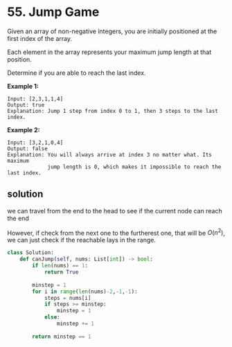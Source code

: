 # 55. Jump Game

Given an array of non-negative integers, you are initially positioned at the first index of the array.

Each element in the array represents your maximum jump length at that position.

Determine if you are able to reach the last index.

**Example 1:**

```
Input: [2,3,1,1,4]
Output: true
Explanation: Jump 1 step from index 0 to 1, then 3 steps to the last index.
```

**Example 2:**

```
Input: [3,2,1,0,4]
Output: false
Explanation: You will always arrive at index 3 no matter what. Its maximum
             jump length is 0, which makes it impossible to reach the last index.
```



## solution

we can travel from the end to the head to see if the current node can reach the end

However,  if check from the next one to the furtherest one, that will be $O(n^2)$, we can just check if the reachable lays in the range.



```python
class Solution:
    def canJump(self, nums: List[int]) -> bool:
        if len(nums) == 1:
            return True
        
        minstep = 1
        for i in range(len(nums)-2,-1,-1):
            steps = nums[i]
            if steps >= minstep:
                minstep = 1
            else:
                minstep += 1
        
        return minstep == 1
                
```

